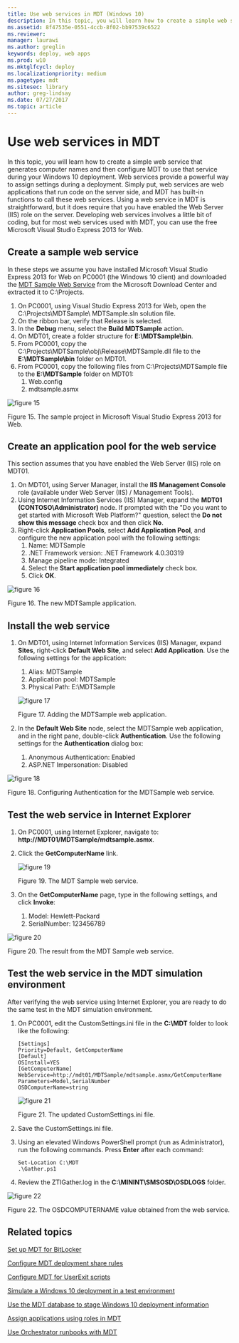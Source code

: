 ```yaml
---
title: Use web services in MDT (Windows 10)
description: In this topic, you will learn how to create a simple web service that generates computer names and then configure MDT to use that service during your Windows 10 deployment.
ms.assetid: 8f47535e-0551-4ccb-8f02-bb97539c6522
ms.reviewer: 
manager: laurawi
ms.author: greglin
keywords: deploy, web apps
ms.prod: w10
ms.mktglfcycl: deploy
ms.localizationpriority: medium
ms.pagetype: mdt
ms.sitesec: library
author: greg-lindsay
ms.date: 07/27/2017
ms.topic: article
---
```


# Use web services in MDT

In this topic, you will learn how to create a simple web service that generates computer names and then configure MDT to use that service during your Windows 10 deployment. Web services provide a powerful way to assign settings during a deployment. Simply put, web services are web applications that run code on the server side, and MDT has built-in functions to call these web services.
Using a web service in MDT is straightforward, but it does require that you have enabled the Web Server (IIS) role on the server. Developing web services involves a little bit of coding, but for most web services used with MDT, you can use the free Microsoft Visual Studio Express 2013 for Web.

## <a href="" id="sec01"></a>Create a sample web service

In these steps we assume you have installed Microsoft Visual Studio Express 2013 for Web on PC0001 (the Windows 10 client) and downloaded the [MDT Sample Web Service](https://go.microsoft.com/fwlink/p/?LinkId=619363) from the Microsoft Download Center and extracted it to C:\\Projects.
1.  On PC0001, using Visual Studio Express 2013 for Web, open the C:\\Projects\\MDTSample\\ MDTSample.sln solution file.
2.  On the ribbon bar, verify that Release is selected.
3.  In the **Debug** menu, select the **Build MDTSample** action.
4.  On MDT01, create a folder structure for **E:\\MDTSample\\bin**.
5.  From PC0001, copy the C:\\Projects\\MDTSample\\obj\\Release\\MDTSample.dll file to the **E:\\MDTSample\\bin** folder on MDT01.
6.  From PC0001, copy the following files from C:\\Projects\\MDTSample file to the **E:\\MDTSample** folder on MDT01:
    1.  Web.config
    2.  mdtsample.asmx

![figure 15](../images/mdt-09-fig15.png)

Figure 15. The sample project in Microsoft Visual Studio Express 2013 for Web.

## <a href="" id="sec02"></a>Create an application pool for the web service

This section assumes that you have enabled the Web Server (IIS) role on MDT01.
1.  On MDT01, using Server Manager, install the **IIS Management Console** role (available under Web Server (IIS) / Management Tools).
2.  Using Internet Information Services (IIS) Manager, expand the **MDT01 (CONTOSO\\Administrator)** node. If prompted with the "Do you want to get started with Microsoft Web Platform?" question, select the **Do not show this message** check box and then click **No**.
3.  Right-click **Application Pools**, select **Add Application Pool**, and configure the new application pool with the following settings:
    1.  Name: MDTSample
    2.  .NET Framework version: .NET Framework 4.0.30319
    3.  Manage pipeline mode: Integrated
    4.  Select the **Start application pool immediately** check box.
    5.  Click **OK**.

![figure 16](../images/mdt-09-fig16.png)

Figure 16. The new MDTSample application.

## <a href="" id="sec03"></a>Install the web service

1.  On MDT01, using Internet Information Services (IIS) Manager, expand **Sites**, right-click **Default Web Site**, and select **Add Application**. Use the following settings for the application:
    1.  Alias: MDTSample
    2.  Application pool: MDTSample
    3.  Physical Path: E:\\MDTSample

    ![figure 17](../images/mdt-09-fig17.png)

    Figure 17. Adding the MDTSample web application.

2.  In the **Default Web Site** node, select the MDTSample web application, and in the right pane, double-click **Authentication**. Use the following settings for the **Authentication** dialog box:
    1.  Anonymous Authentication: Enabled
    2.  ASP.NET Impersonation: Disabled

![figure 18](../images/mdt-09-fig18.png)

Figure 18. Configuring Authentication for the MDTSample web service.

## <a href="" id="sec04"></a>Test the web service in Internet Explorer

1.  On PC0001, using Internet Explorer, navigate to: **http://MDT01/MDTSample/mdtsample.asmx**.
2.  Click the **GetComputerName** link.

    ![figure 19](../images/mdt-09-fig19.png)

    Figure 19. The MDT Sample web service.
3.  On the **GetComputerName** page, type in the following settings, and click **Invoke**:
    1.  Model: Hewlett-Packard
    2.  SerialNumber: 123456789

![figure 20](../images/mdt-09-fig20.png)

Figure 20. The result from the MDT Sample web service.

## <a href="" id="sec05"></a>Test the web service in the MDT simulation environment

After verifying the web service using Internet Explorer, you are ready to do the same test in the MDT simulation environment.

1.  On PC0001, edit the CustomSettings.ini file in the **C:\\MDT** folder to look like the following:
    ``` syntax
    [Settings]
    Priority=Default, GetComputerName
    [Default]
    OSInstall=YES
    [GetComputerName]
    WebService=http://mdt01/MDTSample/mdtsample.asmx/GetComputerName
    Parameters=Model,SerialNumber
    OSDComputerName=string
    ```
    ![figure 21](../images/mdt-09-fig21.png)

    Figure 21. The updated CustomSettings.ini file.

2.  Save the CustomSettings.ini file.
3.  Using an elevated Windows PowerShell prompt (run as Administrator), run the following commands. Press **Enter** after each command:
    ``` syntax
    Set-Location C:\MDT
    .\Gather.ps1
    ```
4.  Review the ZTIGather.log in the **C:\\MININT\\SMSOSD\\OSDLOGS** folder.

![figure 22](../images/mdt-09-fig22.png)

Figure 22. The OSDCOMPUTERNAME value obtained from the web service.

## Related topics

[Set up MDT for BitLocker](set-up-mdt-for-bitlocker.md)

[Configure MDT deployment share rules](configure-mdt-deployment-share-rules.md)

[Configure MDT for UserExit scripts](configure-mdt-for-userexit-scripts.md)

[Simulate a Windows 10 deployment in a test environment](simulate-a-windows-10-deployment-in-a-test-environment.md)

[Use the MDT database to stage Windows 10 deployment information](use-the-mdt-database-to-stage-windows-10-deployment-information.md)

[Assign applications using roles in MDT](assign-applications-using-roles-in-mdt.md)

[Use Orchestrator runbooks with MDT](use-orchestrator-runbooks-with-mdt.md)
 
